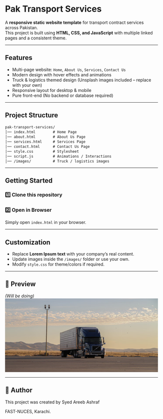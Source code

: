 # Pak Transport Services

A **responsive static website template** for transport contract services across Pakistan.  
This project is built using **HTML, CSS, and JavaScript** with multiple linked pages and a consistent theme.  

---

## Features  
- Multi-page website: `Home`, `About Us`, `Services`, `Contact Us`  
- Modern design with hover effects and animations  
- Truck & logistics themed design (Unsplash images included – replace with your own)  
- Responsive layout for desktop & mobile  
- Pure front-end (No backend or database required)  

---

## Project Structure  
```
pak-transport-services/
│── index.html        # Home Page
│── about.html        # About Us Page
│── services.html     # Services Page
│── contact.html      # Contact Us Page
│── style.css         # Stylesheet
│── script.js         # Animations / Interactions
│── /images/          # Truck / logistics images
```

---

## Getting Started  

### 1️⃣ Clone this repository  


### 2️⃣ Open in Browser  
Simply open `index.html` in your browser.  

---

## Customization  
- Replace **Lorem Ipsum text** with your company’s real content.  
- Update images inside the `/images/` folder or use your own.  
- Modify `style.css` for theme/colors if required.  

---

## 📸 Preview  
*(Will be doing)*  
![alt text](/images/main_truck2.PNG)

---

## 📝 Author
This project was created by Syed Areeb Ashraf

FAST-NUCES, Karachi.

